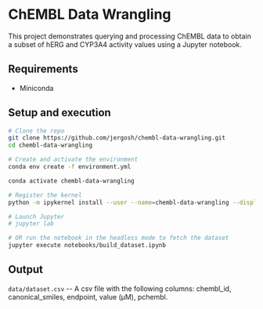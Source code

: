 # ChEMBL Data Wrangling

This project demonstrates querying and processing ChEMBL data to obtain a subset of hERG and CYP3A4 activity values using a Jupyter notebook.

## Requirements

- Miniconda

## Setup and execution

```bash
# Clone the repo
git clone https://github.com/jergosh/chembl-data-wrangling.git
cd chembl-data-wrangling

# Create and activate the environment
conda env create -f environment.yml

conda activate chembl-data-wrangling

# Register the kernel
python -m ipykernel install --user --name=chembl-data-wrangling --display-name "Python (chembl-data-wrangling)"

# Launch Jupyter
# jupyter lab

# OR run the notebook in the headless mode to fetch the dataset
jupyter execute notebooks/build_dataset.ipynb
```

## Output

`data/dataset.csv` -- A csv file with the following columns: chembl_id, canonical_smiles, endpoint, value (µM), pchembl.
